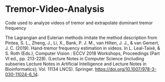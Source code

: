 # Tremor-Video-Analysis
Code used to analyze videos of tremor and extrapolate dominant tremor frequency

The Lagrangian and Eulerian methods imitate the method description from Pintea, S. L., Zheng, J., Li, X., Bank, P. J. M., van Hilten, J. J., & van Gemert, J. C. (2019). Hand-tremor frequency estimation in videos. In L. Leal-Taixé, & S. Roth (Eds.), Computer Vision : ECCV 2018 Workshops, Proceedings (Part VI ed., pp. 213-228). (Lecture Notes in Computer Science (including subseries Lecture Notes in Artificial Intelligence and Lecture Notes in Bioinformatics); Vol. 11134 LNCS). Springer. https://doi.org/10.1007/978-3-030-11024-6_14.
